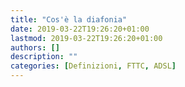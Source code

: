 ```yaml
---
title: "Cos'è la diafonia"
date: 2019-03-22T19:26:20+01:00
lastmod: 2019-03-22T19:26:20+01:00
authors: []
description: ""
categories: [Definizioni, FTTC, ADSL]
---
```


